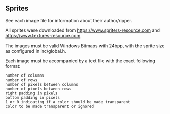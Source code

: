 ## Sprites

See each image file for information about their author/ripper.

All sprites were downloaded from https://www.spriters-resource.com and https://www.textures-resource.com.

The images must be valid Windows Bitmaps with 24bpp, with the sprite size as
configured in inc/global.h.

Each image must be accompanied by a text file with the exact following format:

```
number of columns
number of rows
number of pixels between columns
number of pixels between rows
right padding in pixels
bottom padding in pixels
1 or 0 indicating if a color should be made transparent
color to be made transparent or ignored
```
